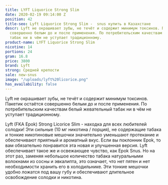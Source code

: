 ```yaml
---
title: LYFT Liquorice Strong Slim
date: 2020-02-19 09:14:00 Z
position: 42
title-seo: Lyft Liquorice Strong Slim -  snus купить в Казахстане
descr: Lyft не окрашивает зубы, не течёт и содержит минимум токсинов. Пакетик остаётся
  совершенно белым до и после применения. По потребительским качествам белый жевательный
  табак ни в чём не уступает традиционному.
product-name: LYFT Liquorice Strong Slim
nicotine: 14
portions: 24
gram: 16.8
price: 3800
brand: Lyft
strong: Средней крепости
sale: new-snus
image: "/uploads/lyft%20licorice.png"
has_availability: false
---
```


Lyft не окрашивает зубы, не течёт и содержит минимум токсинов. Пакетик остаётся совершенно белым до и после применения. По потребительским качествам белый жевательный табак ни в чём не уступает традиционному.


Lyft (FKA Epok) Strong Licorice Slim - находка для всех любителей солодки! Эти сильные (10 мг никотина / порция), не содержащие табака и тонкие никотиновые мешочки 
значительно уменьшают протекание и обеспечивают приятный и ароматный вкус.
Если вы поклонник Epok, то вам обязательно понравится эта новая и улучшенная версия. Lyft обеспечивает такое же  и освежающее чувство, как Epok Snus. Но на этот раз, заменяя небольшое количество табака натуральными волокнами из сосны и эвкалипта, это означает, что нет пятен и нет необходимости хранить его в холодильнике. Эти тонкие мешочки удобно ложатся под вашу губу и обеспечивают длительное освобождение солодки и никотина.